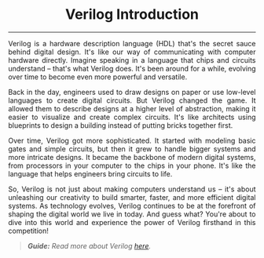 
<center>
    <h1>Verilog Introduction</h1>
</center>

---

<div align="justify">
Verilog is a hardware description language (HDL) that's the secret sauce behind digital design. It's like our way of communicating with computer hardware directly. Imagine speaking in a language that chips and circuits understand – that's what Verilog does. It's been around for a while, evolving over time to become even more powerful and versatile.

Back in the day, engineers used to draw designs on paper or use low-level languages to create digital circuits. But Verilog changed the game. It allowed them to describe designs at a higher level of abstraction, making it easier to visualize and create complex circuits. It's like architects using blueprints to design a building instead of putting bricks together first.

Over time, Verilog got more sophisticated. It started with modeling basic gates and simple circuits, but then it grew to handle bigger systems and more intricate designs. It became the backbone of modern digital systems, from processors in your computer to the chips in your phone. It's like the language that helps engineers bring circuits to life.

So, Verilog is not just about making computers understand us – it's about unleashing our creativity to build smarter, faster, and more efficient digital systems. As technology evolves, Verilog continues to be at the forefront of shaping the digital world we live in today. And guess what? You're about to dive into this world and experience the power of Verilog firsthand in this competition!</div>

> *__Guide:__ Read more about Verilog <a href="https://www.chipverify.com/verilog/verilog-tutorial" target="__blank">here</a>.*
